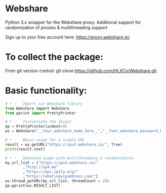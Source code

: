 # Webshare
Python 3.x wrapper for the Webshare proxy.  Additional support for randomization of proxies & multithreading support

Sign up to your free account here: https://proxy.webshare.io/

# To collect the package:

From git version control:
git clone https://github.com/HLXCo/Webshare.git

# Basic functionality:

```python
# * -	Import our Webshare library
from Webshare import Webshare
from pprint import PrettyPrinter

# * -	Instantiate the object
pp = PrettyPrinter(indent=4) 
ws = Webshare("__Your_webshare_name_here__","__Your_webshare_password_here__")

# * -	Basic usage for a single URL
result = ws.getURL("https://ipv4.webshare.io/", True)
print(result.text)

# * -	Advanced usage with multithreading & randomization
my_url_list = ["https://ipv4.webshare.io/"
		,"http://ip4.me"
		,"https://api.ipify.org/"
		,"https://whatismyipaddress.com/"]
ws.thread_getURL(my_url_list, threadCount = 20)
pp.pprint(ws.RESULT_LIST)
```
